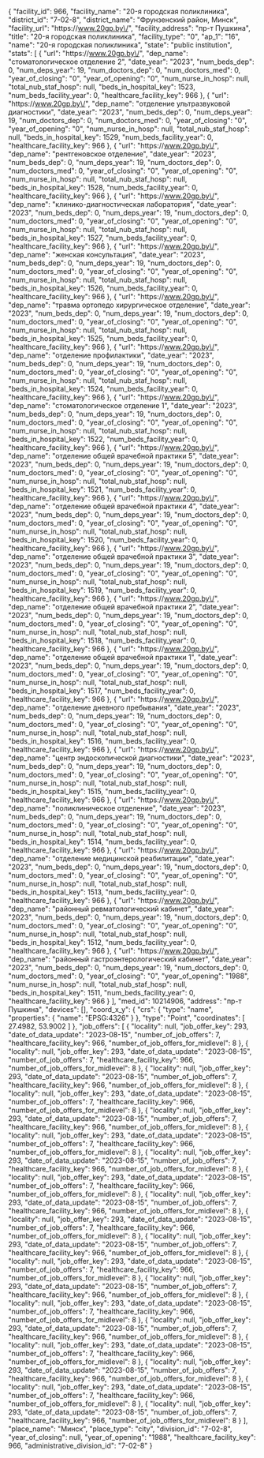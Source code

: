 {
    "facility_id": 966,
    "facility_name": "20-я городская поликлиника",
    "district_id": "7-02-8",
    "district_name": "Фрунзенский район, Минск",
    "facility_url": "https:\/\/www.20gp.by\/",
    "facility_address": "пр-т Пушкина",
    "title": "20-я городская поликлиника",
    "facility_type": "0",
    "ap_1": "16",
    "name": "20-я городская поликлиника",
    "state": "public institution",
    "stats": [
        {
            "url": "https:\/\/www.20gp.by\/",
            "dep_name": "стоматологическое отделение 2",
            "date_year": "2023",
            "num_beds_dep": 0,
            "num_deps_year": 19,
            "num_doctors_dep": 0,
            "num_doctors_med": 0,
            "year_of_closing": "0",
            "year_of_opening": "0",
            "num_nurse_in_hosp": null,
            "total_nub_staf_hosp": null,
            "beds_in_hospital_key": 1523,
            "num_beds_facility_year": 0,
            "healthcare_facility_key": 966
        },
        {
            "url": "https:\/\/www.20gp.by\/",
            "dep_name": "отделение ультразвуковой диагностики",
            "date_year": "2023",
            "num_beds_dep": 0,
            "num_deps_year": 19,
            "num_doctors_dep": 0,
            "num_doctors_med": 0,
            "year_of_closing": "0",
            "year_of_opening": "0",
            "num_nurse_in_hosp": null,
            "total_nub_staf_hosp": null,
            "beds_in_hospital_key": 1529,
            "num_beds_facility_year": 0,
            "healthcare_facility_key": 966
        },
        {
            "url": "https:\/\/www.20gp.by\/",
            "dep_name": "рентгеновское отделение",
            "date_year": "2023",
            "num_beds_dep": 0,
            "num_deps_year": 19,
            "num_doctors_dep": 0,
            "num_doctors_med": 0,
            "year_of_closing": "0",
            "year_of_opening": "0",
            "num_nurse_in_hosp": null,
            "total_nub_staf_hosp": null,
            "beds_in_hospital_key": 1528,
            "num_beds_facility_year": 0,
            "healthcare_facility_key": 966
        },
        {
            "url": "https:\/\/www.20gp.by\/",
            "dep_name": "клинико-диагностическая лаборатория",
            "date_year": "2023",
            "num_beds_dep": 0,
            "num_deps_year": 19,
            "num_doctors_dep": 0,
            "num_doctors_med": 0,
            "year_of_closing": "0",
            "year_of_opening": "0",
            "num_nurse_in_hosp": null,
            "total_nub_staf_hosp": null,
            "beds_in_hospital_key": 1527,
            "num_beds_facility_year": 0,
            "healthcare_facility_key": 966
        },
        {
            "url": "https:\/\/www.20gp.by\/",
            "dep_name": "женская консультация",
            "date_year": "2023",
            "num_beds_dep": 0,
            "num_deps_year": 19,
            "num_doctors_dep": 0,
            "num_doctors_med": 0,
            "year_of_closing": "0",
            "year_of_opening": "0",
            "num_nurse_in_hosp": null,
            "total_nub_staf_hosp": null,
            "beds_in_hospital_key": 1526,
            "num_beds_facility_year": 0,
            "healthcare_facility_key": 966
        },
        {
            "url": "https:\/\/www.20gp.by\/",
            "dep_name": "травма ортопедо хирургическое отделение",
            "date_year": "2023",
            "num_beds_dep": 0,
            "num_deps_year": 19,
            "num_doctors_dep": 0,
            "num_doctors_med": 0,
            "year_of_closing": "0",
            "year_of_opening": "0",
            "num_nurse_in_hosp": null,
            "total_nub_staf_hosp": null,
            "beds_in_hospital_key": 1525,
            "num_beds_facility_year": 0,
            "healthcare_facility_key": 966
        },
        {
            "url": "https:\/\/www.20gp.by\/",
            "dep_name": "отделение профилактики",
            "date_year": "2023",
            "num_beds_dep": 0,
            "num_deps_year": 19,
            "num_doctors_dep": 0,
            "num_doctors_med": 0,
            "year_of_closing": "0",
            "year_of_opening": "0",
            "num_nurse_in_hosp": null,
            "total_nub_staf_hosp": null,
            "beds_in_hospital_key": 1524,
            "num_beds_facility_year": 0,
            "healthcare_facility_key": 966
        },
        {
            "url": "https:\/\/www.20gp.by\/",
            "dep_name": "стоматологическое отделение 1",
            "date_year": "2023",
            "num_beds_dep": 0,
            "num_deps_year": 19,
            "num_doctors_dep": 0,
            "num_doctors_med": 0,
            "year_of_closing": "0",
            "year_of_opening": "0",
            "num_nurse_in_hosp": null,
            "total_nub_staf_hosp": null,
            "beds_in_hospital_key": 1522,
            "num_beds_facility_year": 0,
            "healthcare_facility_key": 966
        },
        {
            "url": "https:\/\/www.20gp.by\/",
            "dep_name": "отделение общей врачебной практики 5",
            "date_year": "2023",
            "num_beds_dep": 0,
            "num_deps_year": 19,
            "num_doctors_dep": 0,
            "num_doctors_med": 0,
            "year_of_closing": "0",
            "year_of_opening": "0",
            "num_nurse_in_hosp": null,
            "total_nub_staf_hosp": null,
            "beds_in_hospital_key": 1521,
            "num_beds_facility_year": 0,
            "healthcare_facility_key": 966
        },
        {
            "url": "https:\/\/www.20gp.by\/",
            "dep_name": "отделение общей врачебной практики 4",
            "date_year": "2023",
            "num_beds_dep": 0,
            "num_deps_year": 19,
            "num_doctors_dep": 0,
            "num_doctors_med": 0,
            "year_of_closing": "0",
            "year_of_opening": "0",
            "num_nurse_in_hosp": null,
            "total_nub_staf_hosp": null,
            "beds_in_hospital_key": 1520,
            "num_beds_facility_year": 0,
            "healthcare_facility_key": 966
        },
        {
            "url": "https:\/\/www.20gp.by\/",
            "dep_name": "отделение общей врачебной практики 3",
            "date_year": "2023",
            "num_beds_dep": 0,
            "num_deps_year": 19,
            "num_doctors_dep": 0,
            "num_doctors_med": 0,
            "year_of_closing": "0",
            "year_of_opening": "0",
            "num_nurse_in_hosp": null,
            "total_nub_staf_hosp": null,
            "beds_in_hospital_key": 1519,
            "num_beds_facility_year": 0,
            "healthcare_facility_key": 966
        },
        {
            "url": "https:\/\/www.20gp.by\/",
            "dep_name": "отделение общей врачебной практики 2",
            "date_year": "2023",
            "num_beds_dep": 0,
            "num_deps_year": 19,
            "num_doctors_dep": 0,
            "num_doctors_med": 0,
            "year_of_closing": "0",
            "year_of_opening": "0",
            "num_nurse_in_hosp": null,
            "total_nub_staf_hosp": null,
            "beds_in_hospital_key": 1518,
            "num_beds_facility_year": 0,
            "healthcare_facility_key": 966
        },
        {
            "url": "https:\/\/www.20gp.by\/",
            "dep_name": "отделение общей врачебной практики 1",
            "date_year": "2023",
            "num_beds_dep": 0,
            "num_deps_year": 19,
            "num_doctors_dep": 0,
            "num_doctors_med": 0,
            "year_of_closing": "0",
            "year_of_opening": "0",
            "num_nurse_in_hosp": null,
            "total_nub_staf_hosp": null,
            "beds_in_hospital_key": 1517,
            "num_beds_facility_year": 0,
            "healthcare_facility_key": 966
        },
        {
            "url": "https:\/\/www.20gp.by\/",
            "dep_name": "отделение дневного пребывания",
            "date_year": "2023",
            "num_beds_dep": 0,
            "num_deps_year": 19,
            "num_doctors_dep": 0,
            "num_doctors_med": 0,
            "year_of_closing": "0",
            "year_of_opening": "0",
            "num_nurse_in_hosp": null,
            "total_nub_staf_hosp": null,
            "beds_in_hospital_key": 1516,
            "num_beds_facility_year": 0,
            "healthcare_facility_key": 966
        },
        {
            "url": "https:\/\/www.20gp.by\/",
            "dep_name": "центр эндоскопической диагностики",
            "date_year": "2023",
            "num_beds_dep": 0,
            "num_deps_year": 19,
            "num_doctors_dep": 0,
            "num_doctors_med": 0,
            "year_of_closing": "0",
            "year_of_opening": "0",
            "num_nurse_in_hosp": null,
            "total_nub_staf_hosp": null,
            "beds_in_hospital_key": 1515,
            "num_beds_facility_year": 0,
            "healthcare_facility_key": 966
        },
        {
            "url": "https:\/\/www.20gp.by\/",
            "dep_name": "поликлиническое отделение",
            "date_year": "2023",
            "num_beds_dep": 0,
            "num_deps_year": 19,
            "num_doctors_dep": 0,
            "num_doctors_med": 0,
            "year_of_closing": "0",
            "year_of_opening": "0",
            "num_nurse_in_hosp": null,
            "total_nub_staf_hosp": null,
            "beds_in_hospital_key": 1514,
            "num_beds_facility_year": 0,
            "healthcare_facility_key": 966
        },
        {
            "url": "https:\/\/www.20gp.by\/",
            "dep_name": "отделение медицинской реабилитации",
            "date_year": "2023",
            "num_beds_dep": 0,
            "num_deps_year": 19,
            "num_doctors_dep": 0,
            "num_doctors_med": 0,
            "year_of_closing": "0",
            "year_of_opening": "0",
            "num_nurse_in_hosp": null,
            "total_nub_staf_hosp": null,
            "beds_in_hospital_key": 1513,
            "num_beds_facility_year": 0,
            "healthcare_facility_key": 966
        },
        {
            "url": "https:\/\/www.20gp.by\/",
            "dep_name": "районный ревматологический кабинет",
            "date_year": "2023",
            "num_beds_dep": 0,
            "num_deps_year": 19,
            "num_doctors_dep": 0,
            "num_doctors_med": 0,
            "year_of_closing": "0",
            "year_of_opening": "0",
            "num_nurse_in_hosp": null,
            "total_nub_staf_hosp": null,
            "beds_in_hospital_key": 1512,
            "num_beds_facility_year": 0,
            "healthcare_facility_key": 966
        },
        {
            "url": "https:\/\/www.20gp.by\/",
            "dep_name": "районный гастроэнтерологический кабинет",
            "date_year": "2023",
            "num_beds_dep": 0,
            "num_deps_year": 19,
            "num_doctors_dep": 0,
            "num_doctors_med": 0,
            "year_of_closing": "0",
            "year_of_opening": "1988",
            "num_nurse_in_hosp": null,
            "total_nub_staf_hosp": null,
            "beds_in_hospital_key": 1511,
            "num_beds_facility_year": 0,
            "healthcare_facility_key": 966
        }
    ],
    "med_id": 10214906,
    "address": "пр-т Пушкина",
    "devices": [],
    "coord_x_y": {
        "crs": {
            "type": "name",
            "properties": {
                "name": "EPSG:4326"
            }
        },
        "type": "Point",
        "coordinates": [
            27.4982,
            53.9002
        ]
    },
    "job_offers": [
        {
            "locality": null,
            "job_offer_key": 293,
            "date_of_data_update": "2023-08-15",
            "number_of_job_offers": 7,
            "healthcare_facility_key": 966,
            "number_of_job_offers_for_midlevel": 8
        },
        {
            "locality": null,
            "job_offer_key": 293,
            "date_of_data_update": "2023-08-15",
            "number_of_job_offers": 7,
            "healthcare_facility_key": 966,
            "number_of_job_offers_for_midlevel": 8
        },
        {
            "locality": null,
            "job_offer_key": 293,
            "date_of_data_update": "2023-08-15",
            "number_of_job_offers": 7,
            "healthcare_facility_key": 966,
            "number_of_job_offers_for_midlevel": 8
        },
        {
            "locality": null,
            "job_offer_key": 293,
            "date_of_data_update": "2023-08-15",
            "number_of_job_offers": 7,
            "healthcare_facility_key": 966,
            "number_of_job_offers_for_midlevel": 8
        },
        {
            "locality": null,
            "job_offer_key": 293,
            "date_of_data_update": "2023-08-15",
            "number_of_job_offers": 7,
            "healthcare_facility_key": 966,
            "number_of_job_offers_for_midlevel": 8
        },
        {
            "locality": null,
            "job_offer_key": 293,
            "date_of_data_update": "2023-08-15",
            "number_of_job_offers": 7,
            "healthcare_facility_key": 966,
            "number_of_job_offers_for_midlevel": 8
        },
        {
            "locality": null,
            "job_offer_key": 293,
            "date_of_data_update": "2023-08-15",
            "number_of_job_offers": 7,
            "healthcare_facility_key": 966,
            "number_of_job_offers_for_midlevel": 8
        },
        {
            "locality": null,
            "job_offer_key": 293,
            "date_of_data_update": "2023-08-15",
            "number_of_job_offers": 7,
            "healthcare_facility_key": 966,
            "number_of_job_offers_for_midlevel": 8
        },
        {
            "locality": null,
            "job_offer_key": 293,
            "date_of_data_update": "2023-08-15",
            "number_of_job_offers": 7,
            "healthcare_facility_key": 966,
            "number_of_job_offers_for_midlevel": 8
        },
        {
            "locality": null,
            "job_offer_key": 293,
            "date_of_data_update": "2023-08-15",
            "number_of_job_offers": 7,
            "healthcare_facility_key": 966,
            "number_of_job_offers_for_midlevel": 8
        },
        {
            "locality": null,
            "job_offer_key": 293,
            "date_of_data_update": "2023-08-15",
            "number_of_job_offers": 7,
            "healthcare_facility_key": 966,
            "number_of_job_offers_for_midlevel": 8
        },
        {
            "locality": null,
            "job_offer_key": 293,
            "date_of_data_update": "2023-08-15",
            "number_of_job_offers": 7,
            "healthcare_facility_key": 966,
            "number_of_job_offers_for_midlevel": 8
        },
        {
            "locality": null,
            "job_offer_key": 293,
            "date_of_data_update": "2023-08-15",
            "number_of_job_offers": 7,
            "healthcare_facility_key": 966,
            "number_of_job_offers_for_midlevel": 8
        },
        {
            "locality": null,
            "job_offer_key": 293,
            "date_of_data_update": "2023-08-15",
            "number_of_job_offers": 7,
            "healthcare_facility_key": 966,
            "number_of_job_offers_for_midlevel": 8
        },
        {
            "locality": null,
            "job_offer_key": 293,
            "date_of_data_update": "2023-08-15",
            "number_of_job_offers": 7,
            "healthcare_facility_key": 966,
            "number_of_job_offers_for_midlevel": 8
        },
        {
            "locality": null,
            "job_offer_key": 293,
            "date_of_data_update": "2023-08-15",
            "number_of_job_offers": 7,
            "healthcare_facility_key": 966,
            "number_of_job_offers_for_midlevel": 8
        },
        {
            "locality": null,
            "job_offer_key": 293,
            "date_of_data_update": "2023-08-15",
            "number_of_job_offers": 7,
            "healthcare_facility_key": 966,
            "number_of_job_offers_for_midlevel": 8
        },
        {
            "locality": null,
            "job_offer_key": 293,
            "date_of_data_update": "2023-08-15",
            "number_of_job_offers": 7,
            "healthcare_facility_key": 966,
            "number_of_job_offers_for_midlevel": 8
        },
        {
            "locality": null,
            "job_offer_key": 293,
            "date_of_data_update": "2023-08-15",
            "number_of_job_offers": 7,
            "healthcare_facility_key": 966,
            "number_of_job_offers_for_midlevel": 8
        }
    ],
    "place_name": "Минск",
    "place_type": "city",
    "division_id": "7-02-8",
    "year_of_closing": null,
    "year_of_opening": "1988",
    "healthcare_facility_key": 966,
    "administrative_division_id": "7-02-8"
}